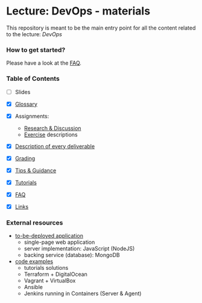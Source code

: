 Lecture: DevOps - materials
===========================


This repository is meant to be the main entry point for all the content related to the lecture: *DevOps*


### How to get started?

Please have a look at the [FAQ](./faq.md#1-where-do-i-even-start).


### Table of Contents

* [ ] Slides
* [X] [Glossary](./glossary.md)
* [X] Assignments:
    * [Research & Discussion](./assignments/research_and_discussion.md)
    * [Exercise](./assignments/exercise.md) descriptions
* [X] [Description of every deliverable](./deliverables) 
* [X] [Grading](./grading.md)
* [X] [Tips & Guidance](./tips.md)
* [X] [Tutorials](./tutorials)
* [X] [FAQ](./faq.md)
* [X] [Links](./links.md)


### External resources

* [to-be-deployed application](https://github.com/lucendio/lecture-devops-app)
    * single-page web application
    * server implementation: JavaScript (NodeJS)
    * backing service (database): MongoDB
* [code examples](https://github.com/lucendio/lecture-devops-code)
    * tutorials solutions
    * Terraform + DigitalOcean
    * Vagrant + VirtualBox
    * Ansible
    * Jenkins running in Containers (Server & Agent)
 
